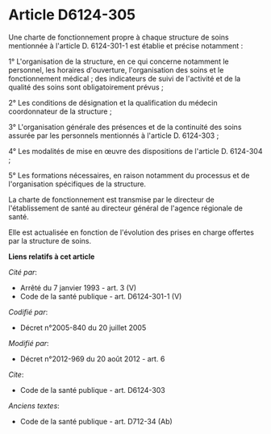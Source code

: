 # Article D6124-305

Une charte de fonctionnement propre à chaque structure de soins mentionnée à l'article D. 6124-301-1 est établie et précise
notamment : 

1° L'organisation de la structure, en ce qui concerne notamment le personnel, les horaires d'ouverture, l'organisation des
soins et le fonctionnement médical ; des indicateurs de suivi de l'activité et de la qualité des soins sont obligatoirement
prévus ; 

2° Les conditions de désignation et la qualification du médecin coordonnateur de la structure ; 

3° L'organisation générale des présences et de la continuité des soins assurée par les personnels mentionnés à l'article D.
6124-303 ; 

4° Les modalités de mise en œuvre des dispositions de l'article D. 6124-304 ; 

5° Les formations nécessaires, en raison notamment du processus et de l'organisation spécifiques de la structure. 

La charte de fonctionnement est transmise par le directeur de l'établissement de santé au directeur général de l'agence
régionale de santé. 

Elle est actualisée en fonction de l'évolution des prises en charge offertes par la structure de soins.

**Liens relatifs à cet article**

_Cité par_:

  - Arrêté du 7 janvier 1993 - art. 3 (V)
  - Code de la santé publique - art. D6124-301-1 (V)

_Codifié par_:

  - Décret n°2005-840 du 20 juillet 2005

_Modifié par_:

  - Décret n°2012-969 du 20 août 2012 - art. 6

_Cite_:

  - Code de la santé publique - art. D6124-303

_Anciens textes_:

  - Code de la santé publique - art. D712-34 (Ab)
